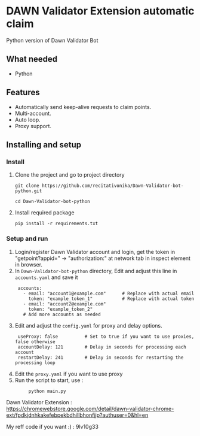# DAWN Validator Extension automatic claim
  Python version of Dawn Validator Bot

## What needed
- Python

## Features

- Automatically send keep-alive requests to claim points.
- Multi-account.
- Auto loop.
- Proxy support.


## Installing and setup

### Install
1. Clone the project and go to project directory
   ```
   git clone https://github.com/recitativonika/Dawn-Validator-bot-python.git
   ```
   ```
   cd Dawn-Validator-bot-python
   ```
2. Install required package
   ```
   pip install -r requirements.txt
   ```
### Setup and run

1. Login/register Dawn Validator account and login, get the token in "getpoint?appid=" -> "authorization:" at network tab in inspect element in browser. 
2. In `Dawn-Validator-bot-python` directory, Edit and adjust this line in `accounts.yaml` and save it
   ```
  	accounts:
 	  - email: "account1@example.com"      # Replace with actual email
   	    token: "example_token_1"           # Replace with actual token
  	  - email: "account2@example.com"
   	    token: "example_token_2"
  	  # Add more accounts as needed
   ```
3. Edit and adjust the `config.yaml` for proxy and delay options.
   ```
	useProxy: false          # Set to true if you want to use proxies, false otherwise
  	accountDelay: 121        # Delay in seconds for processing each account
  	restartDelay: 241        # Delay in seconds for restarting the processing loop
   ```
4. Edit the `proxy.yaml` if you want to use proxy
5. Run the script to start, use :
   ```
    	python main.py
   ```
	
	
	
Dawn Validator Extension : https://chromewebstore.google.com/detail/dawn-validator-chrome-ext/fpdkjdnhkakefebpekbdhillbhonfjjp?authuser=0&hl=en

My reff code if you want :) : 9lv10g33

